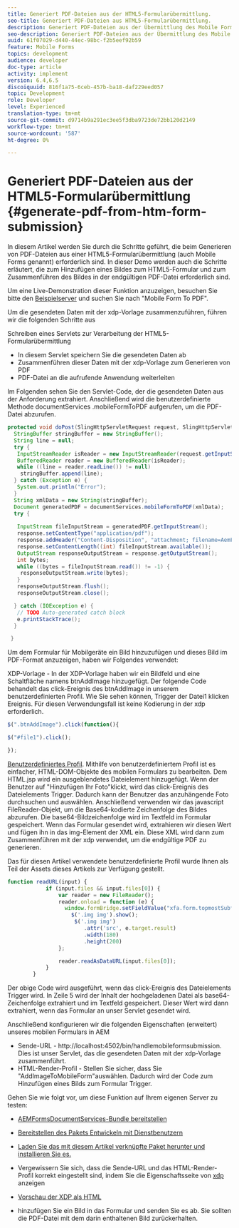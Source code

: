 ```yaml
---
title: Generiert PDF-Dateien aus der HTML5-Formularübermittlung.
seo-title: Generiert PDF-Dateien aus HTML5-Formularübermittlung.
description: Generiert PDF-Dateien aus der Übermittlung des Mobile Forms
seo-description: Generiert PDF-Dateien aus der Übermittlung des Mobile Forms
uuid: 61f07029-d440-44ec-98bc-f2b5eef92b59
feature: Mobile Forms
topics: development
audience: developer
doc-type: article
activity: implement
version: 6.4,6.5
discoiquuid: 816f1a75-6ceb-457b-ba18-daf229eed057
topic: Development
role: Developer
level: Experienced
translation-type: tm+mt
source-git-commit: d9714b9a291ec3ee5f3dba9723de72bb120d2149
workflow-type: tm+mt
source-wordcount: '587'
ht-degree: 0%

---
```



# Generiert PDF-Dateien aus der HTML5-Formularübermittlung {#generate-pdf-from-htm-form-submission}

In diesem Artikel werden Sie durch die Schritte geführt, die beim Generieren von PDF-Dateien aus einer HTML5-Formularübermittlung (auch Mobile Forms genannt) erforderlich sind. In dieser Demo werden auch die Schritte erläutert, die zum Hinzufügen eines Bildes zum HTML5-Formular und zum Zusammenführen des Bildes in der endgültigen PDF-Datei erforderlich sind.

Um eine Live-Demonstration dieser Funktion anzuzeigen, besuchen Sie bitte den [Beispielserver](https://forms.enablementadobe.com/content/samples/samples.html?query=0) und suchen Sie nach &quot;Mobile Form To PDF&quot;.

Um die gesendeten Daten mit der xdp-Vorlage zusammenzuführen, führen wir die folgenden Schritte aus

Schreiben eines Servlets zur Verarbeitung der HTML5-Formularübermittlung

* In diesem Servlet speichern Sie die gesendeten Daten ab
* Zusammenführen dieser Daten mit der xdp-Vorlage zum Generieren von PDF
* PDF-Datei an die aufrufende Anwendung weiterleiten

Im Folgenden sehen Sie den Servlet-Code, der die gesendeten Daten aus der Anforderung extrahiert. Anschließend wird die benutzerdefinierte Methode documentServices .mobileFormToPDF aufgerufen, um die PDF-Datei abzurufen.

```java
protected void doPost(SlingHttpServletRequest request, SlingHttpServletResponse response) {
  StringBuffer stringBuffer = new StringBuffer();
  String line = null;
  try {
   InputStreamReader isReader = new InputStreamReader(request.getInputStream(), "UTF-8");
   BufferedReader reader = new BufferedReader(isReader);
   while ((line = reader.readLine()) != null)
    stringBuffer.append(line);
  } catch (Exception e) {
   System.out.println("Error");
  }
  String xmlData = new String(stringBuffer);
  Document generatedPDF = documentServices.mobileFormToPDF(xmlData);
  try {
   
   InputStream fileInputStream = generatedPDF.getInputStream();
   response.setContentType("application/pdf");
   response.addHeader("Content-Disposition", "attachment; filename=AemFormsRocks.pdf");
   response.setContentLength((int) fileInputStream.available());
   OutputStream responseOutputStream = response.getOutputStream();
   int bytes;
   while ((bytes = fileInputStream.read()) != -1) {
    responseOutputStream.write(bytes);
   }
   responseOutputStream.flush();
   responseOutputStream.close();

  } catch (IOException e) {
   // TODO Auto-generated catch block
   e.printStackTrace();
  }

 }
```

Um dem Formular für Mobilgeräte ein Bild hinzuzufügen und dieses Bild im PDF-Format anzuzeigen, haben wir Folgendes verwendet:

XDP-Vorlage - In der XDP-Vorlage haben wir ein Bildfeld und eine Schaltfläche namens btnAddImage hinzugefügt. Der folgende Code behandelt das click-Ereignis des btnAddImage in unserem benutzerdefinierten Profil. Wie Sie sehen können, Trigger der Datei1 klicken Ereignis. Für diesen Verwendungsfall ist keine Kodierung in der xdp erforderlich.

```javascript
$(".btnAddImage").click(function(){

$("#file1").click();

});
```

[Benutzerdefiniertes Profil](https://helpx.adobe.com/livecycle/help/mobile-forms/creating-profile.html#CreatingCustomProfiles). Mithilfe von benutzerdefiniertem Profil ist es einfacher, HTML-DOM-Objekte des mobilen Formulars zu bearbeiten. Dem HTML.jsp wird ein ausgeblendetes Dateielement hinzugefügt. Wenn der Benutzer auf &quot;Hinzufügen Ihr Foto&quot;klickt, wird das click-Ereignis des Dateielements Trigger. Dadurch kann der Benutzer das anzuhängende Foto durchsuchen und auswählen. Anschließend verwenden wir das javascript FileReader-Objekt, um die Base64-kodierte Zeichenfolge des Bildes abzurufen. Die base64-Bildzeichenfolge wird im Textfeld im Formular gespeichert. Wenn das Formular gesendet wird, extrahieren wir diesen Wert und fügen ihn in das img-Element der XML ein. Diese XML wird dann zum Zusammenführen mit der xdp verwendet, um die endgültige PDF zu generieren.

Das für diesen Artikel verwendete benutzerdefinierte Profil wurde Ihnen als Teil der Assets dieses Artikels zur Verfügung gestellt.

```javascript
function readURL(input) {
            if (input.files && input.files[0]) {
                var reader = new FileReader();
                reader.onload = function (e) {
                  window.formBridge.setFieldValue("xfa.form.topmostSubform.Page1.base64image",reader.result);
                    $('.img img').show();
                     $('.img img')
                        .attr('src', e.target.result)
                        .width(180)
                        .height(200)
                };

                reader.readAsDataURL(input.files[0]);
            }
        }
```

Der obige Code wird ausgeführt, wenn das click-Ereignis des Dateielements Trigger wird. In Zeile 5 wird der Inhalt der hochgeladenen Datei als base64-Zeichenfolge extrahiert und im Textfeld gespeichert. Dieser Wert wird dann extrahiert, wenn das Formular an unser Servlet gesendet wird.

Anschließend konfigurieren wir die folgenden Eigenschaften (erweitert) unseres mobilen Formulars in AEM

* Sende-URL - http://localhost:4502/bin/handlemobileformsubmission. Dies ist unser Servlet, das die gesendeten Daten mit der xdp-Vorlage zusammenführt.
* HTML-Render-Profil - Stellen Sie sicher, dass Sie &quot;AddImageToMobileForm&quot;auswählen. Dadurch wird der Code zum Hinzufügen eines Bilds zum Formular Trigger.

Gehen Sie wie folgt vor, um diese Funktion auf Ihrem eigenen Server zu testen:

* [AEMFormsDocumentServices-Bundle bereitstellen](/help/forms/assets/common-osgi-bundles/AEMFormsDocumentServices.core-1.0-SNAPSHOT.jar)

* [Bereitstellen des Pakets Entwickeln mit Dienstbenutzern](/help/forms/assets/common-osgi-bundles/DevelopingWithServiceUser.jar)

* [Laden Sie das mit diesem Artikel verknüpfte Paket herunter und installieren Sie es.](assets/pdf-from-mobile-form-submission.zip)

* Vergewissern Sie sich, dass die Sende-URL und das HTML-Render-Profil korrekt eingestellt sind, indem Sie die Eigenschaftsseite von [xdp](http://localhost:4502/libs/fd/fm/gui/content/forms/formmetadataeditor.html/content/dam/formsanddocuments/schengen.xdp) anzeigen

* [Vorschau der XDP als HTML](http://localhost:4502/content/dam/formsanddocuments/schengen.xdp/jcr:content)

* hinzufügen Sie ein Bild in das Formular und senden Sie es ab. Sie sollten die PDF-Datei mit dem darin enthaltenen Bild zurückerhalten.

